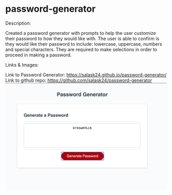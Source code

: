 # password-generator
Description:

Created a password generator with prompts to help the user customize their password to how they would like with. The user is able to confirm is they would like their password to include: lowercase, uppercase, numbers and special characters. They are required to make selections in order to proceed in making a password.


Links & Images:

Link to Password Generator: https://salask24.github.io/password-generator/
Link to github repo: https://github.com/salask24/password-generator
![Screenshot](assets/pwg_screenshot.png)